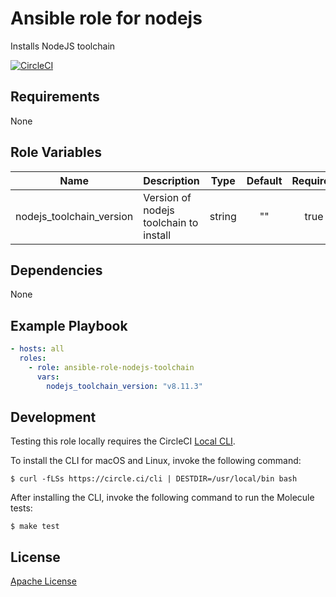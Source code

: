 Ansible role for nodejs
==================================

Installs NodeJS toolchain

[![CircleCI](https://img.shields.io/circleci/build/github/mongodb-ansible-roles/ansible-role-nodejs-toolchain/master?style=flat-square)](https://circleci.com/gh/mongodb-ansible-roles/ansible-role-nodejs-toolchain)

Requirements
------------

None

Role Variables
--------------

| Name | Description | Type | Default | Required |
|------|-------------|:----:|:-------:|:--------:|
| nodejs\_toolchain\_version | Version of nodejs toolchain to install | string | "" | true |

Dependencies
------------

None

Example Playbook
----------------

```yaml
- hosts: all
  roles:
    - role: ansible-role-nodejs-toolchain
      vars:
        nodejs_toolchain_version: "v8.11.3"
```

Development
-----------

Testing this role locally requires the CircleCI [Local CLI](https://circleci.com/docs/2.0/local-cli/).

To install the CLI for macOS and Linux, invoke the following command:

    $ curl -fLSs https://circle.ci/cli | DESTDIR=/usr/local/bin bash

After installing the CLI, invoke the following command to run the Molecule tests:

    $ make test

License
-------

[Apache License](LICENSE)
